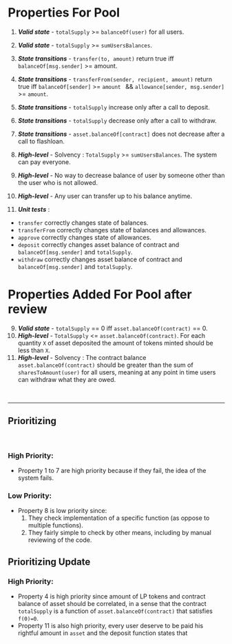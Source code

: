# Properties For Pool


1. ***Valid state*** - `totalSupply` >= `balanceOf(user)` for all users.
2. ***Valid state*** - `totalSupply` >= `sumUsersBalances`.

3. ***State transitions*** - `transfer(to, amount)` return true iff `balanceOf[msg.sender]` >= amount. 
4. ***State transitions*** - `transferFrom(sender, recipient, amount)` return true iff `balanceOf[sender]` >= `amount ` && `allowance[sender, msg.sender]` >= `amount`.
5. ***State transitions*** - `totalSupply` increase only after a call to deposit.
6. ***State transitions*** - `totalSupply` decrease only after a call to withdraw.
7. ***State transitions*** - `asset.balanceOf[contract]` does not decrease after a call to flashloan.


5. ***High-level*** - Solvency : `TotalSupply` >= `sumUsersBalances`. The system can pay everyone.
6. ***High-level*** - No way to decrease balance of user by someone other than the user who is not allowed.
7.  ***High-level*** - Any user can transfer up to his balance anytime.


8. ***Unit tests***  : 
- `transfer` correctly changes state of balances.
- `transferFrom` correctly changes state of balances and allowances.
- `approve` correctly changes state of allowances.
- `deposit` correctly changes asset balance of contract and `balanceOf[msg.sender]` and `totalSupply`.
- `withdraw` correctly changes asset balance of contract and `balanceOf[msg.sender]` and `totalSupply`.
    
# Properties Added For Pool after review
9. ***Valid state*** - `totalSupply` == 0 iff  `asset.balanceOf(contract)` == 0.
10. ***High-level*** -  `TotalSupply` <= `asset.balanceOf(contract)`. For each quantity `X` of asset deposited the amount of tokens minted should be less than `X`.
11. ***High-level*** -  Solvency : The contract balance `asset.balanceOf(contract)` should be greater than the sum of `sharesToAmount(user)` for all users, meaning at any point in time users can withdraw what they are owed.




</br>

---

## Prioritizing

</br>



### High Priority:

- Property 1 to 7 are high priority because if they fail, the idea of the system fails.


### Low Priority:


- Property 8 is low priority since:
    1. They check implementation of a specific function (as oppose to multiple functions).
    2. They fairly simple to check by other means, including by manual reviewing of the code.



## Prioritizing Update

### High Priority:
- Property 4 is high priority since amount of LP tokens and contract balance of asset should be correlated, in a sense that the contract `totalSupply` is a function of `asset.balanceOf(contract)` that satisfies `f(0)=0`.
- Property 11 is also high priority, every user deserve to be paid his rightful amount in `asset` and the deposit function states that 